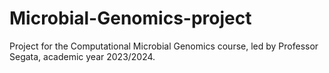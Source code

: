 # Microbial-Genomics-project
Project for the Computational Microbial Genomics course, led by Professor Segata, academic year 2023/2024.
